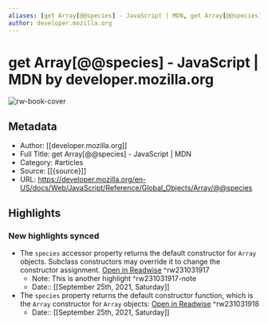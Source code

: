 ```yaml
---
aliases: [get Array[@@species] - JavaScript | MDN, get Array[@@species] - JavaScript | MDN]
author: developer.mozilla.org
---
```

# get Array[@@species] - JavaScript | MDN by developer.mozilla.org

![rw-book-cover](https://readwise-assets.s3.amazonaws.com/static/images/article4.6bc1851654a0.png)

## Metadata
- Author: [[developer.mozilla.org]]
- Full Title: get Array[@@species] - JavaScript | MDN
- Category: #articles
- Source: [[{source}]]
- URL: https://developer.mozilla.org/en-US/docs/Web/JavaScript/Reference/Global_Objects/Array/@@species

## Highlights
### New highlights synced
- The <code>species</code> accessor property returns the default constructor for
  <code>Array</code> objects. Subclass constructors may override it to change the
  constructor assignment. [Open in Readwise](https://readwise.io/open/231031917) ^rw231031917
    - Note: This is another highlight ^rw231031917-note
    - Date:: [[September 25th, 2021, Saturday]]
- The <code>species</code> property returns the default constructor function, which is
  the <code>Array</code> constructor for <code>Array</code> objects: [Open in Readwise](https://readwise.io/open/231031918) ^rw231031918
    - Date:: [[September 25th, 2021, Saturday]]
